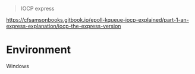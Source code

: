 > IOCP express

https://cfsamsonbooks.gitbook.io/epoll-kqueue-iocp-explained/part-1-an-express-explanation/iocp-the-express-version


# Environment

Windows
